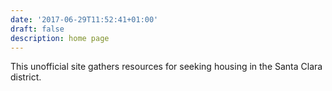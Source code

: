 ```yaml
---
date: '2017-06-29T11:52:41+01:00'
draft: false
description: home page
---
```


This unofficial site gathers resources for seeking housing in the Santa Clara district.
